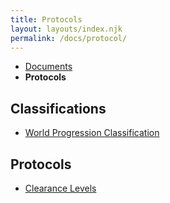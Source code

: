 ```yaml
---
title: Protocols
layout: layouts/index.njk
permalink: /docs/protocol/
---
```

<nav class="text-sm breadcrumbs pb-5">
    <ul>
        <li><a href="/docs">Documents</a></li>
        <li><b>Protocols</b></li>
    </ul>
</nav>

## Classifications
<ul>
    <li>
        <a href="/docs/protocol/wpc/">World Progression Classification</a>
    </li>
</ul>

## Protocols
<ul>
    <li>
        <a href="/docs/protocol/clearance/">Clearance Levels</a>
    </li>
</ul>